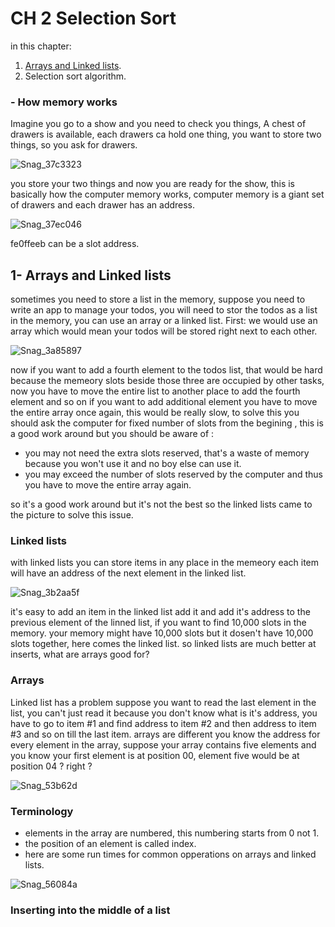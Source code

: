 # CH 2 Selection Sort

in this chapter:

1. [Arrays and Linked lists](#arrays).
2. Selection sort algorithm.

### - How memory works
Imagine you go to a show and you need to check you things, A chest of drawers is available, each drawers ca hold one thing, you want to store two things, so you ask for drawers.

![Snag_37c3323](https://user-images.githubusercontent.com/56140418/128434769-0272a090-ab74-4251-a945-3a007b617afd.png)

you store your two things and now you are ready for the show, this is basically how the computer memory works, computer memory is a giant set of drawers and each drawer has an address.

![Snag_37ec046](https://user-images.githubusercontent.com/56140418/128434935-1c6eba5b-dcf3-4861-8162-ab71cc4018aa.png)

fe0ffeeb can be a slot address.

<a name="arrays"/>

## 1- Arrays and Linked lists
sometimes you need to store a list in the memory, suppose you need to write an app to manage your todos, you will need to stor the todos as a list in the memory, you can use an array or a linked list.
First: we would use an array which would mean your todos will be stored right next to each other.

![Snag_3a85897](https://user-images.githubusercontent.com/56140418/128437892-55cd1323-ab54-4ab8-b5d9-672531849873.png)

now if you want to add a fourth element to the todos list, that would be hard because the memeory slots beside those three are occupied by other tasks, now you have to move the entire list to another place to add the fourth element and so on if you want to add additional element you have to move the entire array once again, this would be really slow, 
to solve this you should ask the computer for fixed number of slots from the begining , this is a good work around but you should be aware of : 
- you may not need the extra slots reserved, that's a waste of memory because you won't use it and no boy else can use it.
- you may exceed the number of slots reserved by the computer and thus you have to move the entire array again.

so it's a good work around but it's not the best so the linked lists came to the picture to solve this issue. 

### Linked lists

with linked lists you can store items in any place in the memeory each item will have an address of the next element in the linked list.

![Snag_3b2aa5f](https://user-images.githubusercontent.com/56140418/128438606-458d4656-874f-4b3f-8804-045d069c63ae.png)

it's easy to add an item in the linked list add it and add it's address to the previous element of the linned list, if you want to find 10,000 slots in the memory. your memory might have 10,000 slots but it dosen't have 10,000 slots together, here comes the linked list. 
so linked lists are much better at inserts, what are arrays good for?

### Arrays

Linked list has a problem suppose you want to read the last element in the list, you can't just read it because you don't know what is it's address, you have to go to item #1 and find address to item #2 and then address to item #3 and so on till the last item.
arrays are different you know the address for every element in the array, suppose your array contains five elements and you know your first element is at position 00, element five would be at position 04 ? right ? 

![Snag_53b62d](https://user-images.githubusercontent.com/56140418/128517586-210cd11f-d1e0-45ad-8560-3f298868d81a.png)

### Terminology

- elements in the array are numbered, this numbering starts from 0 not 1.
- the position of an element is called index.
- here are some run times for common opperations on arrays and linked lists.

![Snag_56084a](https://user-images.githubusercontent.com/56140418/128517943-ca749896-2563-452e-a177-a269d8b3883c.png)

### Inserting into the middle of a list


